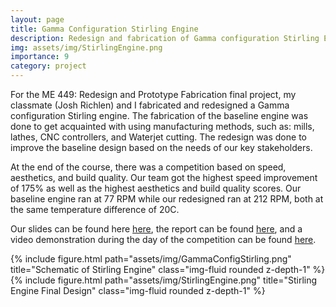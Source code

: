 ```yaml
---
layout: page
title: Gamma Configuration Stirling Engine
description: Redesign and fabrication of Gamma configuration Stirling Engine running on a 20C temperature differential. 
img: assets/img/StirlingEngine.png
importance: 9
category: project
---
```


For the ME 449: Redesign and Prototype Fabrication final project, my classmate (Josh Richlen) and I fabricated and redesigned a Gamma configuration Stirling engine. The fabrication of the baseline engine was done to get acquainted with using manufacturing methods, such as: mills, lathes, CNC controllers, and Waterjet cutting. The redesign was done to improve the baseline design based on the needs of our key stakeholders. 

At the end of the course, there was a competition based on speed, aesthetics, and build quality. Our team got the highest speed improvement of 175% as well as the highest aesthetics and build quality scores. Our baseline engine ran at 77 RPM while our redesigned ran at 212 RPM, both at the same temperature difference of 20C.    

Our slides can be found here [here](/assets/pdf/StirlingEngineSlides.pdf), the report can be found [here](/assets/pdf/StirlingEngineReport.pdf), and a video demonstration during the day of the competition can be found [here](https://youtube.com/shorts/VrspIOdIJoE).


<div class="row">
    <div class="col-sm mt-3 mt-md-0">
        {% include figure.html path="assets/img/GammaConfigStirling.png" title="Schematic of Stirling Engine" class="img-fluid rounded z-depth-1" %}
    </div>
    <div class="col-sm mt-3 mt-md-0">
        {% include figure.html path="assets/img/StirlingEngine.png" title="Stirling Engine Final Design" class="img-fluid rounded z-depth-1" %}
    </div>
</div>


